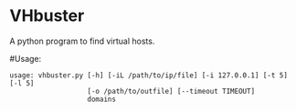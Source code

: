 # VHbuster
A python program to find virtual hosts.

#Usage:
```
usage: vhbuster.py [-h] [-iL /path/to/ip/file] [-i 127.0.0.1] [-t 5] [-l 5]
                   [-o /path/to/outfile] [--timeout TIMEOUT]
                   domains
```

